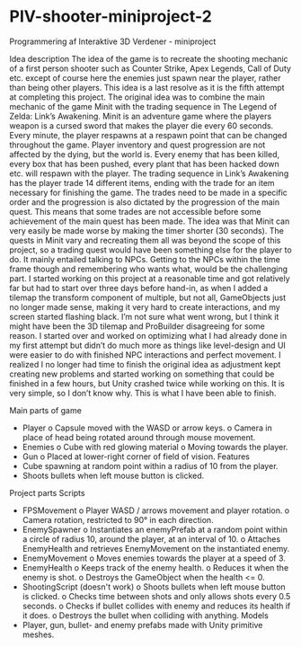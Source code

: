 # PIV-shooter-miniproject-2

Programmering af Interaktive 3D Verdener - miniproject

Idea description
The idea of the game is to recreate the shooting mechanic of a first person shooter such as Counter Strike, Apex Legends, Call of Duty etc. except of course here the enemies just spawn near the player, rather than being other players. 
This idea is a last resolve as it is the fifth attempt at completing this project. The original idea was to combine the main mechanic of the game Minit with the trading sequence in The Legend of Zelda: Link’s Awakening. 
Minit is an adventure game where the players weapon is a cursed sword that makes the player die every 60 seconds. Every minute, the player respawns at a respawn point that can be changed throughout the game. Player inventory and quest progression are not affected by the dying, but the world is. Every enemy that has been killed, every box that has been pushed, every plant that has been hacked down etc. will respawn with the player. 
The trading sequence in Link’s Awakening has the player trade 14 different items, ending with the trade for an item necessary for finishing the game. The trades need to be made in a specific order and the progression is also dictated by the progression of the main quest. This means that some trades are not accessible before some achievement of the main quest has been made. 
The idea was that Minit can very easily be made worse by making the timer shorter (30 seconds). The quests in Minit vary and recreating them all was beyond the scope of this project, so a trading quest would have been something else for the player to do. It mainly entailed talking to NPCs. Getting to the NPCs within the time frame though and remembering who wants what, would be the challenging part.
I started working on this project at a reasonable time and got relatively far but had to start over three days before hand-in, as when I added a tilemap the transform component of multiple, but not all, GameObjects just no longer made sense, making it very hard to create interactions, and my screen started flashing black. I’m not sure what went wrong, but I think it might have been the 3D tilemap and ProBuilder disagreeing for some reason. I started over and worked on optimizing what I had already done in my first attempt but didn’t do much more as things like level-design and UI were easier to do with finished NPC interactions and perfect movement. I realized I no longer had time to finish the original idea as adjustment kept creating new problems and started working on something that could be finished in a few hours, but Unity crashed twice while working on this. It is very simple, so I don’t know why. This is what I have been able to finish.




Main parts of game
-	Player
o	Capsule moved with the WASD or arrow keys.
o	Camera in place of head being rotated around through mouse movement.
-	Enemies
o	Cube with red glowing material
o	Moving towards the player.
-	Gun
o	Placed at lower-right corner of field of vision.
Features
-	Cube spawning at random point within a radius of 10 from the player.
-	Shoots bullets when left mouse button is clicked.

Project parts
Scripts
-	FPSMovement
o	Player WASD / arrows movement and player rotation.
o	Camera rotation, restricted to 90° in each direction.
-	EnemySpawner
o	Instantiates an enemyPrefab at a random point within a circle of radius 10, around the player, at an interval of 10.
o	Attaches EnemyHealth and retrieves EnemyMovement on the instantiated enemy.
-	EnemyMovement
o	Moves enemies towards the player at a speed of 3.
-	EnemyHealth
o	Keeps track of the enemy health.
o	Reduces it when the enemy is shot.
o	Destroys the GameObject when the health <= 0.
-	ShootingScript (doesn't work)
o	Shoots bullets when left mouse button is clicked.
o	Checks time between shots and only allows shots every 0.5 seconds.
o	Checks if bullet collides with enemy and reduces its health if it does.
o	Destroys the bullet when colliding with anything.
Models
-	Player, gun, bullet- and enemy prefabs made with Unity primitive meshes.

